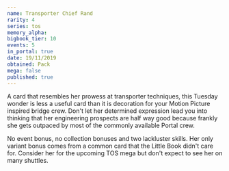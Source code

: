 ```yaml
---
name: Transporter Chief Rand
rarity: 4
series: tos
memory_alpha:
bigbook_tier: 10
events: 5
in_portal: true
date: 19/11/2019
obtained: Pack
mega: false
published: true
---
```


A card that resembles her prowess at transporter techniques, this Tuesday wonder is less a useful card than it is decoration for your Motion Picture inspired bridge crew. Don't let her determined expression lead you into thinking that her engineering prospects are half way good because frankly she gets outpaced by most of the commonly available Portal crew.

No event bonus, no collection bonuses and two lackluster skills. Her only variant bonus comes from a common card that the Little Book didn't care for. Consider her for the upcoming TOS mega but don't expect to see her on many shuttles.
